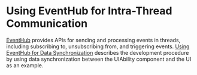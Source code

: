 # Using EventHub for Intra-Thread Communication


[EventHub](../reference/apis-ability-kit/js-apis-inner-application-eventHub.md) provides APIs for sending and processing events in threads, including subscribing to, unsubscribing from, and triggering events. [Using EventHub for Data Synchronization](uiability-data-sync-with-ui.md#using-eventhub-for-data-synchronization) describes the development procedure by using data synchronization between the UIAbility component and the UI as an example.
